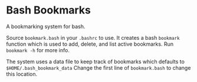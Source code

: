 Bash Bookmarks
==============

A bookmarking system for bash.

Source `bookmark.bash` in your `.bashrc` to use. It creates a bash `bookmark`
function which is used to add, delete, and list active bookmarks. Run `bookmark
-h` for more info.

The system uses a data file to keep track of bookmarks which defaults to
`$HOME/.bash_bookmark_data` Change the first line of `bookmark.bash` to change
this location.
